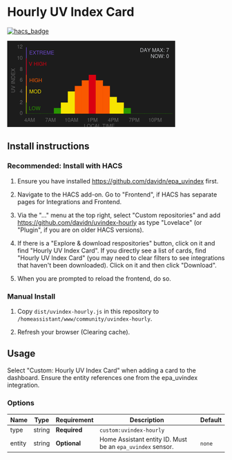 # Hourly UV Index Card

[![hacs_badge](https://img.shields.io/badge/HACS-Custom-41BDF5.svg?style=for-the-badge)](https://github.com/hacs/integration)

![Screenshot of Hourly UV Index Card](screenshot.png)

## Install instructions

### Recommended: Install with HACS

1. Ensure you have installed https://github.com/davidn/epa_uvindex first.

2. Navigate to the HACS add-on. Go to "Frontend", if HACS has separate pages for Integrations and Frontend.

2. Via the "..." menu at the top right, select "Custom repositories" and add https://github.com/davidn/uvindex-hourly as type "Lovelace" (or "Plugin", if you are on older HACS versions).

3. If there is a "Explore & download respositories" button, click on it and find "Hourly UV Index Card". If you directly see a list of cards, find "Hourly UV Index Card" (you may need to clear filters to see integrations that haven't been downloaded). Click on it and then click "Download".

4. When you are prompted to reload the frontend, do so.

### Manual Install

1. Copy `dist/uvindex-hourly.js` in this repository to `/homeassistant/www/community/uvindex-hourly`.

2. Refresh your browser (Clearing cache).


## Usage

Select "Custom: Hourly UV Index Card" when adding a card to the dashboard. Ensure the entity references one from the epa_uvindex integration.

### Options

| Name              | Type    | Requirement  | Description                                 | Default             |
| ----------------- | ------- | ------------ | ------------------------------------------- | ------------------- |
| type              | string  | **Required** | `custom:uvindex-hourly`                   |
| entity            | string  | **Optional** | Home Assistant entity ID. Must be an `epa_uvindex` sensor.                   | `none`              |

